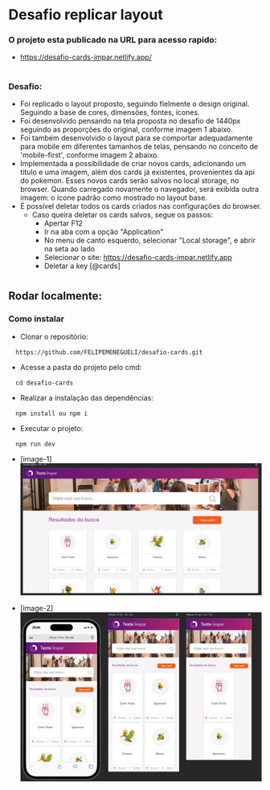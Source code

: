 # Desafio replicar layout

### O projeto esta publicado na URL para acesso rapido:
  - https://desafio-cards-impar.netlify.app/

#
### Desafio:
- Foi replicado o layout proposto, seguindo fielmente o design original. Seguindo a base de cores, dimensões, fontes, ícones. 
- Foi desenvolvido pensando na tela proposta no desafio de 1440px seguindo as proporções do original, conforme imagem 1 abaixo.
- Foi também desenvolvido o layout para se comportar adequadamente para mobile em diferentes tamanhos de telas, pensando no conceito de 'mobile-first', conforme imagem 2 abaixo.
- Implementada a possibilidade de criar novos cards, adicionando um titulo e uma imagem, além dos cards já existentes, provenientes da api do pokemon. Esses novos cards serão salvos no local storage, no browser. Quando carregado novamente o navegador, será exibida outra imagem: o ícone padrão como mostrado no layout base.
- É possível deletar todos os cards criados nas configurações do browser.
  - Caso queira deletar os cards salvos, segue os passos:
    - Apertar F12
    - Ir na aba com a opção "Application"
    - No menu de canto esquerdo, selecionar "Local storage", e abrir na seta ao lado
    - Selecionar o site: https://desafio-cards-impar.netlify.app
    - Deletar a key [@cards]

#
## Rodar localmente:

### Como instalar
- Clonar o repositório:
```
  https://github.com/FELIPEMENEGUELI/desafio-cards.git
```

- Acesse a pasta do projeto pelo cmd:
```
  cd desafio-cards
```

- Realizar a instalação das dependências:
```
  npm install ou npm i
```

- Executar o projeto:
```
  npm run dev
```

- [image-1]
![Imagem do teste proposto](image-1.png)

- [image-2]
![alt text](image.png)